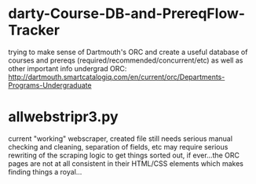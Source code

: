 # darty-Course-DB-and-PrereqFlow-Tracker

trying to make sense of Dartmouth's ORC and create a useful database of courses and prereqs (required/recommended/concurrent/etc) as well as other important info
undergrad ORC: http://dartmouth.smartcatalogiq.com/en/current/orc/Departments-Programs-Undergraduate

# allwebstripr3.py 
current "working" webscraper, created file still needs serious manual checking and cleaning, separation of fields, etc
may require serious rewriting of the scraping logic to get things sorted out, if ever...the ORC pages are not at all consistent in their HTML/CSS elements which makes finding things a royal...
